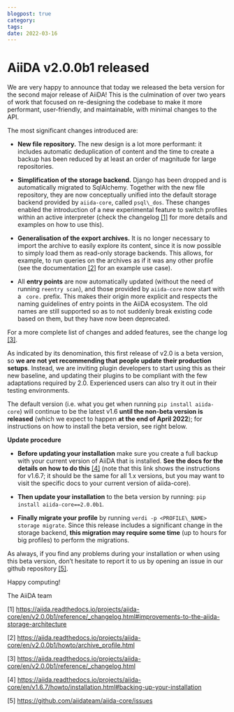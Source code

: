 ```yaml
---
blogpost: true
category:
tags:
date: 2022-03-16
---
```


# AiiDA v2.0.0b1 released

We are very happy to announce that today we released the beta version for the second major release of AiiDA! This is the culmination of over two years of work that focused on re-designing the codebase to make it more performant, user-friendly, and maintainable, with minimal changes to the API.

The most significant changes introduced are:

* **New file repository.** The new design is a lot more performant: it includes automatic deduplication of content and the time to create a backup has been reduced by at least an order of magnitude for large repositories.

* **Simplification of the storage backend.** Django has been dropped and is automatically migrated to SqlAlchemy. Together with the new file repository, they are now conceptually unified into the default storage backend provided by `aiida-core`, called `psql\_dos`. These changes enabled the introduction of a new experimental feature to switch profiles within an active interpreter (check the changelog [[1]](https://aiida.readthedocs.io/projects/aiida-core/en/v2.0.0b1/reference/_changelog.html#improvements-to-the-aiida-storage-architecture) for more details and examples on how to use this).

* **Generalisation of the export archives.** It is no longer necessary to import the archive to easily explore its content, since it is now possible to simply load them as read-only storage backends. This allows, for example, to run queries on the archives as if it was any other profile (see the documentation [[2]](https://aiida.readthedocs.io/projects/aiida-core/en/v2.0.0b1/howto/archive_profile.html) for an example use case).

* All **entry points** are now automatically updated (without the need of running `reentry scan`), and those provided by `aiida-core` now start with a ` core.` prefix. This makes their origin more explicit and respects the naming guidelines of entry points in the AiiDA ecosystem. The old names are still supported so as to not suddenly break existing code based on them, but they have now been deprecated.

For a more complete list of changes and added features, see the change log [[3]](https://aiida.readthedocs.io/projects/aiida-core/en/v2.0.0b1/reference/_changelog.html).

As indicated by its denomination, this first release of v2.0 is a beta version, so **we are not yet recommending that people update their production setups**. Instead, we are inviting plugin developers to start using this as their new baseline, and updating their plugins to be compliant with the few adaptations required by 2.0. Experienced users can also try it out in their testing environments.

The default version (i.e. what you get when running `pip install aiida-core`) will continue to be the latest v1.6 **until the non-beta version is released** (which we expect to happen **at the end of April 2022**); for instructions on how to install the beta version, see right below.

**Update procedure**

* **Before updating your installation** make sure you create a full backup with your current version of AiiDA that is installed. **See the docs for the details on how to do this** [[4]](https://aiida.readthedocs.io/projects/aiida-core/en/v1.6.7/howto/installation.html#backing-up-your-installation) (note that this link shows the instructions for v1.6.7; it should be the same for all 1.x versions, but you may want to visit the specific docs to your current version of aiida-core).

* **Then update your installation** to the beta version by running: `pip install aiida-core==2.0.0b1`.

* **Finally migrate your profile** by running `verdi -p <PROFILE\_NAME>  storage migrate`. Since this release includes a significant change in the storage backend, **this migration may require some time** (up to hours for big profiles) to perform the migrations.

As always, if you find any problems during your installation or when using this beta version, don’t hesitate to report it to us by opening an issue in our github repository [[5]](https://github.com/aiidateam/aiida-core/issues).

Happy computing!

The AiiDA team

[1] <https://aiida.readthedocs.io/projects/aiida-core/en/v2.0.0b1/reference/_changelog.html#improvements-to-the-aiida-storage-architecture>

[2] <https://aiida.readthedocs.io/projects/aiida-core/en/v2.0.0b1/howto/archive_profile.html>

[3] <https://aiida.readthedocs.io/projects/aiida-core/en/v2.0.0b1/reference/_changelog.html>

[4] <https://aiida.readthedocs.io/projects/aiida-core/en/v1.6.7/howto/installation.html#backing-up-your-installation>

[5] <https://github.com/aiidateam/aiida-core/issues>
